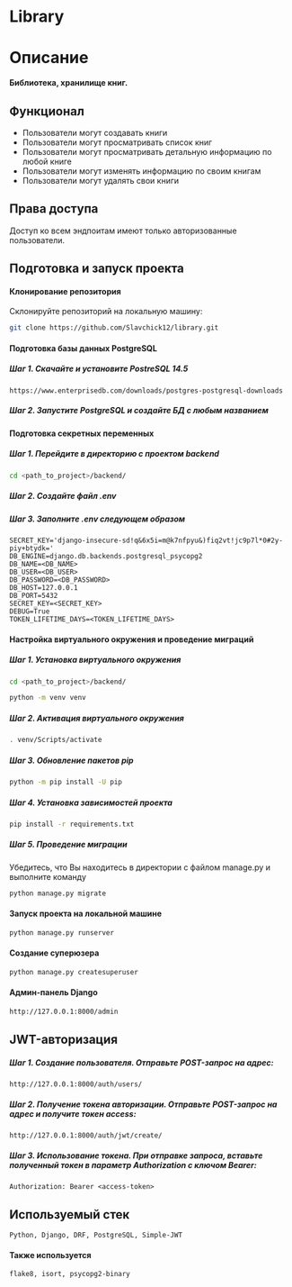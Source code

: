 # Library
# Описание
__Библиотека, хранилище книг.__
## Функционал

* Пользователи могут создавать книги
* Пользователи могут просматривать список книг
* Пользователи могут просматривать детальную информацию по любой книге
* Пользователи могут изменять информацию по своим книгам
* Пользователи могут удалять свои книги

## Права доступа

Доступ ко всем эндпоитам имеют только авторизованные пользователи.

## Подготовка и запуск проекта
#### Клонирование репозитория
Склонируйте репозиторий на локальную машину:
```bash
git clone https://github.com/Slavchick12/library.git
```
#### Подготовка базы данных PostgreSQL
##### Шаг 1. Скачайте и установите PostreSQL 14.5
```
https://www.enterprisedb.com/downloads/postgres-postgresql-downloads
```
##### Шаг 2. Запустите PostgreSQL и создайте БД с любым названием
#### Подготовка секретных переменных
##### Шаг 1. Перейдите в директорию с проектом backend
```bash
cd <path_to_project>/backend/
```
##### Шаг 2. Создайте файл *.env*
##### Шаг 3. Заполните *.env* следующем образом
```
SECRET_KEY='django-insecure-sd!q&6x5i=m@k7nfpyu&)fiq2vt!jc9p7l*0#2y-piy+btydk='
DB_ENGINE=django.db.backends.postgresql_psycopg2
DB_NAME=<DB_NAME>
DB_USER=<DB_USER>
DB_PASSWORD=<DB_PASSWORD>
DB_HOST=127.0.0.1
DB_PORT=5432
SECRET_KEY=<SECRET_KEY>
DEBUG=True
TOKEN_LIFETIME_DAYS=<TOKEN_LIFETIME_DAYS>
```
#### Настройка виртуального окружения и проведение миграций
##### Шаг 1. Установка виртуального окружения
```bash
cd <path_to_project>/backend/
```
```bash
python -m venv venv
```
##### Шаг 2. Активация виртуального окружения
```bash
. venv/Scripts/activate
```
##### Шаг 3. Обновление пакетов pip
```bash
python -m pip install -U pip
```
##### Шаг 4. Установка зависимостей проекта
```bash
pip install -r requirements.txt
```
##### Шаг 5. Проведение миграции
Убедитесь, что Вы находитесь в директории с файлом manage.py и выполните команду
```bash
python manage.py migrate
```
#### Запуск проекта на локальной машине
```bash
python manage.py runserver
```
#### Создание суперюзера
```bash
python manage.py createsuperuser
```
#### Админ-панель Django
```bash
http://127.0.0.1:8000/admin
```
## JWT-авторизация
##### Шаг 1. Создание пользователя. Отправьте POST-запрос на адрес:
```
http://127.0.0.1:8000/auth/users/
```
##### Шаг 2. Получение токена авторизации. Отправьте POST-запрос на адрес и получите токен **access**:
```
http://127.0.0.1:8000/auth/jwt/create/
```
##### Шаг 3. Использование токена. При отправке запроса, вставьте полученный токен в параметр Authorization с ключом **Bearer**:
```
Authorization: Bearer <access-token>
```
## Используемый стек
```
Python, Django, DRF, PostgreSQL, Simple-JWT
```
#### Также используется
```
flake8, isort, psycopg2-binary
```
